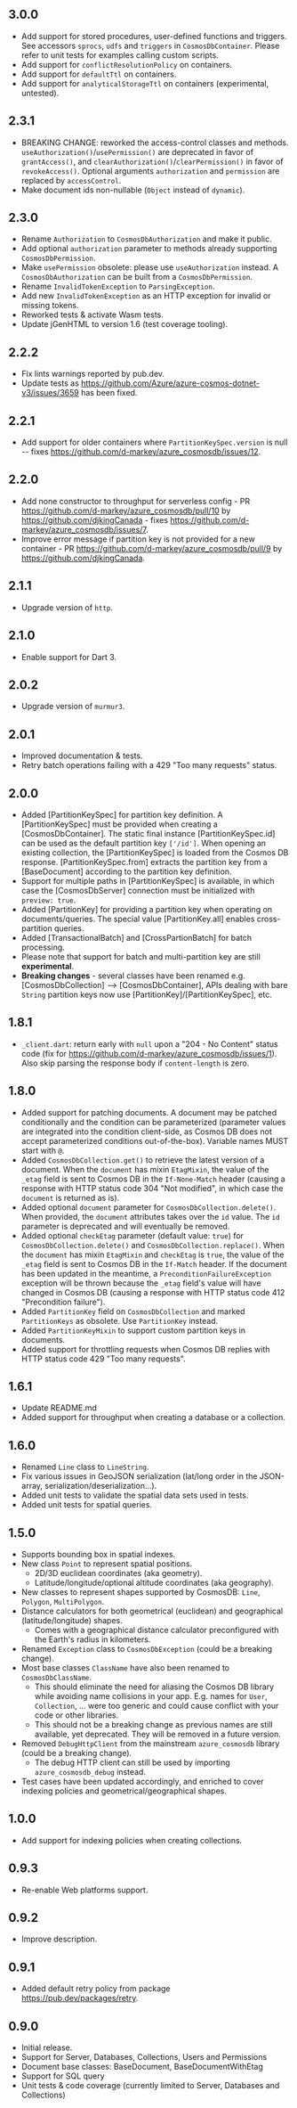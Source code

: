 ## 3.0.0

- Add support for stored procedures, user-defined functions and triggers. See accessors `sprocs`, `udfs` and `triggers` in `CosmosDbContainer`. Please refer to unit tests for examples calling custom scripts.
- Add support for `conflictResolutionPolicy` on containers.
- Add support for `defaultTtl` on containers.
- Add support for `analyticalStorageTtl` on containers (experimental, untested).

## 2.3.1

- BREAKING CHANGE: reworked the access-control classes and methods. `useAuthorization()`/`usePermission()` are deprecated in favor of `grantAccess()`, and `clearAuthorization()`/`clearPermission()` in favor of `revokeAccess()`. Optional arguments `authorization` and `permission` are replaced by `accessControl`.
- Make document ids non-nullable (`Object` instead of `dynamic`).

## 2.3.0

- Rename `Authorization` to `CosmosDbAuthorization` and make it public.
- Add optional `authorization` parameter to methods already supporting `CosmosDbPermission`.
- Make `usePermission` obsolete: please use `useAuthorization` instead. A `CosmosDbAuthorization` can be built from a `CosmosDbPermission`.
- Rename `InvalidTokenException` to `ParsingException`.
- Add new `InvalidTokenException` as an HTTP exception for invalid or missing tokens.
- Reworked tests & activate Wasm tests.
- Update jGenHTML to version 1.6 (test coverage tooling).

## 2.2.2

- Fix lints warnings reported by pub.dev.
- Update tests as https://github.com/Azure/azure-cosmos-dotnet-v3/issues/3659 has been fixed.

## 2.2.1

- Add support for older containers where `PartitionKeySpec.version` is null -- fixes https://github.com/d-markey/azure_cosmosdb/issues/12.

## 2.2.0

- Add none constructor to throughput for serverless config - PR https://github.com/d-markey/azure_cosmosdb/pull/10 by https://github.com/djkingCanada - fixes https://github.com/d-markey/azure_cosmosdb/issues/7.
- Improve error message if partition key is not provided for a new container - PR https://github.com/d-markey/azure_cosmosdb/pull/9 by https://github.com/djkingCanada.

## 2.1.1

- Upgrade version of `http`.

## 2.1.0

- Enable support for Dart 3.

## 2.0.2

- Upgrade version of `murmur3`.

## 2.0.1

- Improved documentation & tests.
- Retry batch operations failing with a 429 "Too many requests" status.

## 2.0.0

- Added [PartitionKeySpec] for partition key definition. A [PartitionKeySpec] must be provided when creating a [CosmosDbContainer]. The static final instance [PartitionKeySpec.id] can be used as the default partition key `['/id']`. When opening an existing collection, the [PartitionKeySpec] is loaded from the Cosmos DB response. [PartitionKeySpec.from] extracts the partition key from a [BaseDocument] according to the partition key definition.
- Support for multiple paths in [PartitionKeySpec] is available, in which case the [CosmosDbServer] connection must be initialized with `preview: true`.
- Added [PartitionKey] for providing a partition key when operating on documents/queries. The special value [PartitionKey.all] enables cross-partition queries.
- Added [TransactionalBatch] and [CrossPartionBatch] for batch processing.
- Please note that support for batch and multi-partition key are still **experimental**.
- **Breaking changes** - several classes have been renamed e.g. [CosmosDbCollection] --> [CosmosDbContainer], APIs dealing with bare `String` partition keys now use [PartitionKey]/[PartitionKeySpec], etc. 

## 1.8.1

- `_client.dart`: return early with `null` upon a "204 - No Content" status code (fix for https://github.com/d-markey/azure_cosmosdb/issues/1). Also skip parsing the response body if `content-length` is zero.

## 1.8.0

- Added support for patching documents. A document may be patched conditionally and the condition can be parameterized (parameter values are integrated into the condition client-side, as Cosmos DB does not accept parameterized conditions out-of-the-box). Variable names MUST start with `@`.
- Added `CosmosDbCollection.get()` to retrieve the latest version of a document. When the `document` has mixin `EtagMixin`, the value of the `_etag` field is sent to Cosmos DB in the `If-None-Match` header (causing a response with HTTP status code 304 "Not modified", in which case the `document` is returned as is).
- Added optional `document` parameter for `CosmosDbCollection.delete()`. When provided, the `document` attributes takes over the `id` value. The `id` parameter is deprecated and will eventually be removed.
- Added optional `checkEtag` parameter (default value: `true`) for `CosmosDbCollection.delete()` and `CosmosDbCollection.replace()`. When the `document` has mixin `EtagMixin` and `checkEtag` is `true`, the value of the `_etag` field is sent to Cosmos DB in the `If-Match` header. If the document has been updated in the meantime, a `PreconditionFailureException` exception will be thrown because the `_etag` field's value will have changed in Cosmos DB (causing a response with HTTP status code 412 "Precondition failure").
- Added `PartitionKey` field on `CosmosDbCollection` and marked `PartitionKeys` as obsolete. Use `PartitionKey` instead.
- Added `PartitionKeyMixin` to support custom partition keys in documents.
- Added support for throttling requests when Cosmos DB replies with HTTP status code 429 "Too many requests".

## 1.6.1

- Update README.md
- Added support for throughput when creating a database or a collection.

## 1.6.0

- Renamed `Line` class to `LineString`.
- Fix various issues in GeoJSON serialization (lat/long order in the JSON-array, serialization/deserialization...).
- Added unit tests to validate the spatial data sets used in tests.
- Added unit tests for spatial queries.

## 1.5.0

- Supports bounding box in spatial indexes.
- New class `Point` to represent spatial positions.
    - 2D/3D euclidean coordinates (aka geometry).
    - Latitude/longitude/optional altitude coordinates (aka geography).
- New classes to represent shapes supported by CosmosDB: `Line`, `Polygon`, `MultiPolygon`.
- Distance calculators for both geometrical (euclidean) and geographical (latitude/longitude) shapes.
    - Comes with a geographical distance calculator preconfigured with the Earth's radius in kilometers.
- Renamed `Exception` class to `CosmosDbException` (could be a breaking change).
- Most base classes `ClassName` have also been renamed to `CosmosDbClassName`.
    - This should eliminate the need for aliasing the Cosmos DB library while avoiding name collisions in your app. E.g. names for `User`, `Collection`, ... were too generic and could cause conflict with your code or other libraries.
    - This should not be a breaking change as previous names are still available, yet deprecated. They will be removed in a future version.
- Removed `DebugHttpClient` from the mainstream `azure_cosmosdb` library (could be a breaking change).
    - The debug HTTP client can still be used by importing `azure_cosmosdb_debug` instead.
- Test cases have been updated accordingly, and enriched to cover indexing policies and geometrical/geographical shapes.

## 1.0.0

- Add support for indexing policies when creating collections.

## 0.9.3

- Re-enable Web platforms support.

## 0.9.2

- Improve description.

## 0.9.1

- Added default retry policy from package https://pub.dev/packages/retry.

## 0.9.0

- Initial release.
- Support for Server, Databases, Collections, Users and Permissions
- Document base classes: BaseDocument, BaseDocumentWithEtag
- Support for SQL query
- Unit tests & code coverage (currently limited to Server, Databases and Collections)
